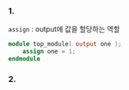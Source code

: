 ### 1.
`assign` : output에 값을 할당하는 역할

```verilog
module top_module( output one );
    assign one = 1;
endmodule
```

### 2.